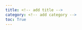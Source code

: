 ```yaml
---
title: <!-- add title -->
category: <!-- add category -->
toc: True
---
```


# <!-- Title -->


<!-- ## Resources & Training
* -->

